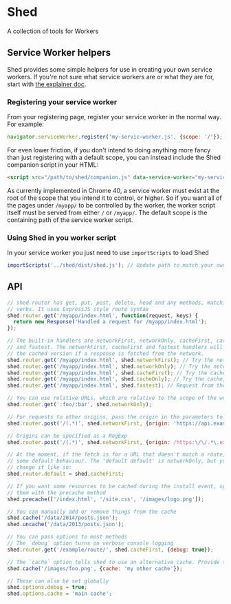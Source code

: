 # Shed

A collection of tools for Workers

## Service Worker helpers

Shed provides some simple helpers for use in creating your own service workers. If you're not sure what service workers are or what they are for, start with [the explainer doc](https://github.com/slightlyoff/ServiceWorker/blob/master/explainer.md).

### Registering your service worker

From your registering page, register your service worker in the normal way. For example:

```javascript
navigator.serviceWorker.register('my-servic-worker.js', {scope: '/'});
```

For even lower friction, if you don't intend to doing anything more fancy than just registering with a default scope, you can instead include the Shed companion script in your HTML:

```html
<script src="/path/to/shed/companion.js" data-service-worker="my-service-worker.js"></script>
```

As currently implemented in Chrome 40, a service worker must exist at the root of the scope that you intend it to control, or higher. So if you want all of the pages under `/myapp/` to be controlled by the worker, the worker script itself must be served from either `/` or `/myapp/`. The default scope is the containing path of the service worker script.

### Using Shed in you worker script

In your service worker you just need to use `importScripts` to load Shed

```javascript
importScripts('../shed/dist/shed.js'); // Update path to match your own setup
```

## API

```javascript
// shed.router has get, put, post, delete, head and any methods, matching HTTP
// verbs. It uses ExpressJS style route syntax
shed.router.get('/myapp/index.html', function(request, keys) {
  return new Response('Handled a request for /myapp/index.html');
});

// The built-in handlers are networkFirst, networkOnly, cacheFirst, cacheOnly
// and fastest. The networkFirst, cacheFirst and fastest handlers will update
// the cached version if a response is fetched from the network.
shed.router.get('/myapp/index.html', shed.networkFirst); // Try the network, fallback to cache
shed.router.get('/myapp/index.html', shed.networkOnly); // Try the network, fail if not available
shed.router.get('/myapp/index.html', shed.cacheFirst); // Try the cache, fallback to network if not in the cache
shed.router.get('/myapp/index.html', shed.cacheOnly); // Try the cache, fail if not cached
shed.router.get('/myapp/index.html', shed.fastest); // Request from the cache and the network, return which ever comes back first

// You can use relative URLs, which are relative to the scope of the worker
shed.router.get(':foo/:bar', shed.networkOnly);

// For requests to other origins, pass the origin in the parameters to the route
shed.router.post('/(.*)', shed.networkFirst, {origin: 'https://api.example.com'});

// Origins can be specified as a RegExp
shed.router.post('/(.*)', shed.networkFirst, {origin: /https:\/\/.*\.example\.com/});

// At the moment, if the fetch is for a URL that doesn't match a route, you get
// some default behaviour. The 'default default' is networkOnly, but you can
// change it like so:
shed.router.default = shed.cacheFirst;

// If you want some resources to be cached during the install event, specify
// them with the precache method
shed.precache(['/index.html', '/site.css', '/images/logo.png']);

// You can manually add or remove things from the cache
shed.cache('/data/2014/posts.json');
shed.uncache('/data/2013/posts.json');

// You can pass options to most methods
// The `debug` option turns on verbose console logging
shed.router.get('/example/route/', shed.cacheFirst, {debug: true});

// The `cache` option tells shed to use an alternative cache. Provide the string name of the cache, not a Cache object.
shed.cache('/images/foo.png', {cache: 'my other cache'});

// These can also be set globally
shed.options.debug = true;
shed.options.cache = 'main cache';

```
